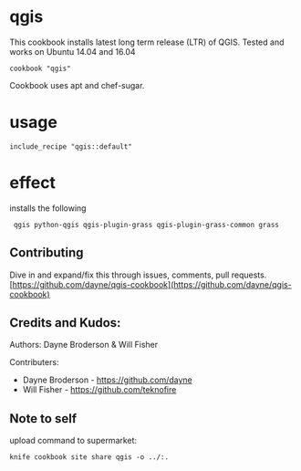 # qgis

This cookbook installs latest long term release (LTR) of QGIS. Tested and works on Ubuntu 14.04 and 16.04

    cookbook "qgis"

Cookbook uses apt and chef-sugar.  

# usage

    include_recipe "qgis::default"

# effect

installs the following 

     qgis python-qgis qgis-plugin-grass qgis-plugin-grass-common grass

## Contributing

Dive in and expand/fix this through issues, comments, pull requests.  
[https://github.com/dayne/qgis-cookbook](https://github.com/dayne/qgis-cookbook)

## Credits and Kudos:

Authors: Dayne Broderson & Will Fisher

Contributers: 

* Dayne Broderson - https://github.com/dayne
* Will Fisher - https://github.com/teknofire

##  Note to self

upload command to supermarket:

`knife cookbook site share qgis -o ../:.`
